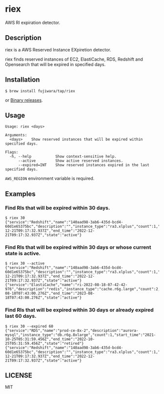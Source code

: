 # riex

AWS RI expiration detector.

## Description

riex is a AWS Reserved Instance EXpiretion detector.

riex finds reserved instances of EC2, ElastiCache, RDS, Redshift and Opensearch that will be expired in specified days.

## Installation

```console
$ brew install fujiwara/tap/riex
```

or [Binary releases](https://github.com/fujiwara/riex/releases).

## Usage

```
Usage: riex <days>

Arguments:
  <days>    Show reserved instances that will be expired within specified days.

Flags:
  -h, --help           Show context-sensitive help.
      --active         Show active reserved instances.
      --expired=INT    Show reserved instances expired in the last specified days.
```

`AWS_REGION` environment variable is required.


## Examples

### Find RIs that will be expired within 30 days.

```console
$ riex 30
{"service":"Redshift","name":"140aad98-3ab6-435d-bcd4-60d1e65375bc","description":"","instance_type":"ra3.xlplus","count":1,"start_time":"2021-12-21T09:17:32.937Z","end_time":"2022-12-21T09:17:32.937Z","state":"active"}
```

### Find RIs that will be expired within 30 days or whose current state is active.

```console
$ riex 30 --active
{"service":"Redshift","name":"140aad98-3ab6-435d-bcd4-60d1e65375bc","description":"","instance_type":"ra3.xlplus","count":1,"start_time":"2021-12-21T09:17:32.937Z","end_time":"2022-12-21T09:17:32.937Z","state":"active"}
{"service":"ElastiCache","name":"ri-2022-08-18-07-42-42-976","description":"redis","instance_type":"cache.r6g.large","count":2,"start_time":"2022-08-18T07:43:00.276Z","end_time":"2023-08-18T07:43:00.276Z","state":"active"}
```

### Find RIs that will be expired within 30 days or already expired last 60 days.

```
$ riex 30 --expired 60
{"service":"RDS","name":"prod-ce-8x-2","description":"aurora-mysql","instance_type":"db.r6g.8xlarge","count":1,"start_time":"2021-10-25T05:31:59.456Z","end_time":"2022-10-25T05:31:59.456Z","state":"retired"}
{"service":"Redshift","name":"140aad98-3ab6-435d-bcd4-60d1e65375bc","description":"","instance_type":"ra3.xlplus","count":1,"start_time":"2021-12-21T09:17:32.937Z","end_time":"2022-12-21T09:17:32.937Z","state":"active"}
```

## LICENSE

MIT
